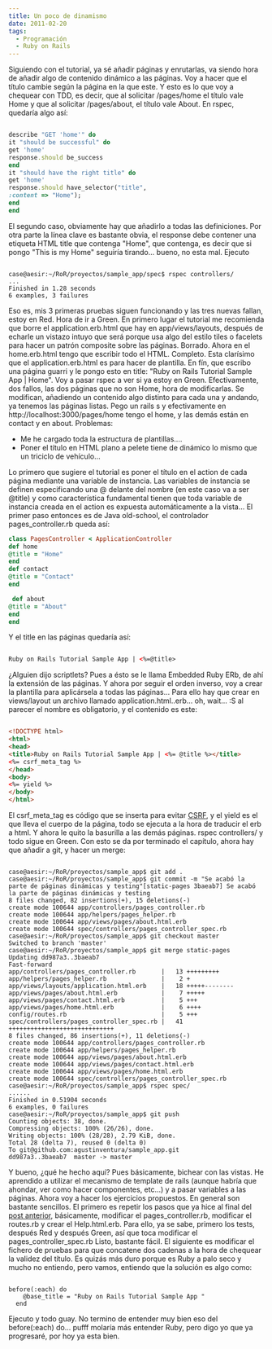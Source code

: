 ```yaml
---
title: Un poco de dinamismo
date: 2011-02-20
tags:
  - Programación
  - Ruby on Rails
---
```

Siguiendo con el tutorial, ya sé añadir páginas y enrutarlas, va siendo hora de añadir algo de contenido dinámico a las páginas. Voy a hacer que el título cambie según la página en la que este. Y esto es lo que voy a chequear con TDD, es decir, que al solicitar /pages/home el título vale Home y que al solicitar /pages/about, el título vale About.
En rspec, quedaría algo así:

```ruby

describe "GET 'home'" do
it "should be successful" do
get 'home'
response.should be_success
end
it "should have the right title" do
get 'home'
response.should have_selector("title",
:content => "Home");
end
end

```

El segundo caso, obviamente hay que añadirlo a todas las definiciones. Por otra parte la línea clave es bastante obvia, el response debe contener una etiqueta HTML title que contenga "Home", que contenga, es decir que si pongo "This is my Home" seguiría tirando... bueno, no esta mal.
Ejecuto

```shell

case@aesir:~/RoR/proyectos/sample_app/spec$ rspec controllers/
...
Finished in 1.28 seconds
6 examples, 3 failures

```

Eso es, mis 3 primeras pruebas siguen funcionando y las tres nuevas fallan, estoy en Red. Hora de ir a Green.
En primero lugar el tutorial me recomienda que borre el application.erb.html que hay en app/views/layouts, después de echarle un vistazo intuyo que será porque usa algo del estilo tiles o facelets para hacer un patrón composite sobre las páginas.
Borrado.
Ahora en el home.erb.html tengo que escribir todo el HTML. Completo. Esta clarísimo que el application.erb.html es para hacer de plantilla.
En fín, que escribo una página guarri y le pongo esto en title: "Ruby on Rails Tutorial Sample App | Home".
Voy a pasar rspec a ver si ya estoy en Green. Efectivamente, dos fallos, las dos páginas que no son Home, hora de modificarlas.
Se modifican, añadiendo un contenido algo distinto para cada una y andando, ya tenemos las páginas listas. Pego un rails s y efectivamente en http://localhost:3000/pages/home tengo el home, y las demás están en contact y en about.
Problemas:

<ul>
	<li>Me he cargado toda la estructura de plantillas....</li>
	<li>Poner el título en HTML plano a pelete tiene de dinámico lo mismo que un triciclo de vehículo...</li>
</ul>

Lo primero que sugiere el tutorial es poner el título en el action de cada página mediante una variable de instancia. Las variables de instancia se definen especificando una @ delante del nombre (en este caso va a ser @title) y como característica fundamental tienen que toda variable de instancia creada en el action es expuesta automáticamente a la vista... El primer paso entonces es de Java old-school, el controlador pages_controller.rb queda así:

```ruby
class PagesController < ApplicationController
def home
@title = "Home"
end
def contact
@title = "Contact"
end

```


```ruby
 def about
@title = "About"
end
end

```

Y el title en las páginas quedaría así:

```html

Ruby on Rails Tutorial Sample App | <%=@title>

```

¿Alguien dijo scriptlets? Pues a ésto se le llama Embedded Ruby ERb, de ahí la extensión de las páginas.
Y ahora por seguir el orden inverso, voy a crear la plantilla para aplicársela a todas las páginas...
Para ello hay que crear en views/layout un archivo llamado application.html..erb... oh, wait... :S al parecer el nombre es obligatorio, y el contenido es este:

```html

<!DOCTYPE html>
<html>
<head>
<title>Ruby on Rails Tutorial Sample App | <%= @title %></title>
<%= csrf_meta_tag %>
</head>
<body>
<%= yield %>
</body>
</html>

```

El csrf_meta_tag es código que se inserta para evitar <a href="http://en.wikipedia.org/wiki/Cross-site_request_forgery" target="_blank">CSRF</a>, y el yield es el que lleva el cuerpo de la página, todo se ejecuta a la hora de traducir el erb a html.
Y ahora le quito la basurilla a las demás páginas. rspec controllers/ y todo sigue en Green.
Con esto se da por terminado el capítulo, ahora hay que añadir a git, y hacer un merge:

```prettyprint linenums

case@aesir:~/RoR/proyectos/sample_app$ git add .
case@aesir:~/RoR/proyectos/sample_app$ git commit -m "Se acabó la parte de páginas dinámicas y testing"[static-pages 3baeab7] Se acabó la parte de páginas dinámicas y testing
8 files changed, 82 insertions(+), 15 deletions(-)
create mode 100644 app/controllers/pages_controller.rb
create mode 100644 app/helpers/pages_helper.rb
create mode 100644 app/views/pages/about.html.erb
create mode 100644 spec/controllers/pages_controller_spec.rb
case@aesir:~/RoR/proyectos/sample_app$ git checkout master
Switched to branch 'master'
case@aesir:~/RoR/proyectos/sample_app$ git merge static-pages
Updating dd987a3..3baeab7
Fast-forward
app/controllers/pages_controller.rb       |   13 +++++++++
app/helpers/pages_helper.rb               |    2 +
app/views/layouts/application.html.erb    |   18 +++++--------
app/views/pages/about.html.erb            |    7 +++++
app/views/pages/contact.html.erb          |    5 +++
app/views/pages/home.html.erb             |    6 ++++
config/routes.rb                          |    5 +++
spec/controllers/pages_controller_spec.rb |   41 +++++++++++++++++++++++++++++
8 files changed, 86 insertions(+), 11 deletions(-)
create mode 100644 app/controllers/pages_controller.rb
create mode 100644 app/helpers/pages_helper.rb
create mode 100644 app/views/pages/about.html.erb
create mode 100644 app/views/pages/contact.html.erb
create mode 100644 app/views/pages/home.html.erb
create mode 100644 spec/controllers/pages_controller_spec.rb
case@aesir:~/RoR/proyectos/sample_app$ rspec spec/
......
Finished in 0.51904 seconds
6 examples, 0 failures
case@aesir:~/RoR/proyectos/sample_app$ git push
Counting objects: 38, done.
Compressing objects: 100% (26/26), done.
Writing objects: 100% (28/28), 2.79 KiB, done.
Total 28 (delta 7), reused 0 (delta 0)
To git@github.com:agustinventura/sample_app.git
dd987a3..3baeab7  master -> master

```

Y bueno, ¿qué he hecho aquí? Pues básicamente, bichear con las vistas. He aprendido a utilizar el mecanismo de template de rails (aunque habría que ahondar, ver como hacer componentes, etc...) y a pasar variables a las páginas.
Ahora voy a hacer los ejercicios propuestos. En general son bastante sencillos.
El primero es repetir los pasos que ya hice al final del <a title="Comenzando el Testeo" href="http://aguasnegras.es/wp/?p=72" target="_blank">post anterior</a>, básicamente, modificar el pages_controller.rb, modificar el routes.rb y crear el Help.html.erb. Para ello, ya se sabe, primero los tests, después Red y después Green, así que toca modificar el pages_controller_spec.rb
Listo, bastante fácil.
El siguiente es modificar el fichero de pruebas para que concatene dos cadenas a la hora de chequear la validez del título. Es quizás más duro porque es Ruby a palo seco y mucho no entiendo, pero vamos, entiendo que la solución es algo como:

```prettyprint linenums

before(:each) do
    @base_title = "Ruby on Rails Tutorial Sample App "
  end

```

Ejecuto y todo guay. No termino de entender muy bien eso del before(:each) do... pufff molaría más entender Ruby, pero digo yo que ya progresaré, por hoy ya esta bien.